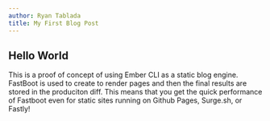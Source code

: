 ```yaml
---
author: Ryan Tablada
title: My First Blog Post
---
```


## Hello World

This is a proof of concept of using Ember CLI as a static blog engine.
FastBoot is used to create to render pages and then the final results are stored in the produciton diff.
This means that you get the quick performance of Fastboot even for static sites running on Github Pages, Surge.sh, or Fastly!
